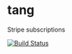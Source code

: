 # tang
Stripe subscriptions

[![Build Status](https://travis-ci.org/sixoverground/tang.svg?branch=master)](https://travis-ci.org/sixoverground/tang)

